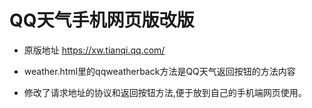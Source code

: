 # QQ天气手机网页版改版

* 原版地址 https://xw.tianqi.qq.com/

* weather.html里的qqweatherback方法是QQ天气返回按钮的方法内容

* 修改了请求地址的协议和返回按钮方法,便于放到自己的手机端网页使用。